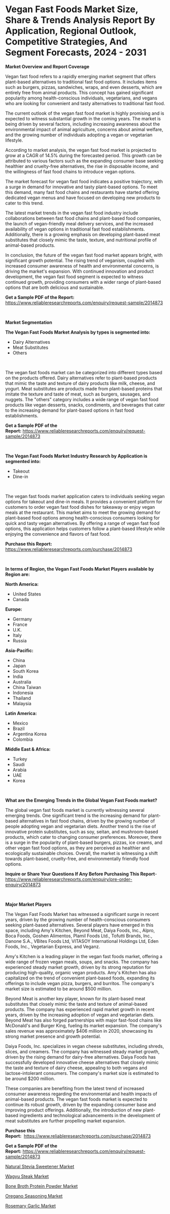 <p><h1>Vegan Fast Foods Market Size, Share & Trends Analysis Report By Application, Regional Outlook, Competitive Strategies, And Segment Forecasts, 2024 - 2031</h1></p><p><strong>Market Overview and Report Coverage</strong></p>
<p><p>Vegan fast food refers to a rapidly emerging market segment that offers plant-based alternatives to traditional fast food options. It includes items such as burgers, pizzas, sandwiches, wraps, and even desserts, which are entirely free from animal products. This concept has gained significant popularity among health-conscious individuals, vegetarians, and vegans who are looking for convenient and tasty alternatives to traditional fast food.</p><p>The current outlook of the vegan fast food market is highly promising and is expected to witness substantial growth in the coming years. The market is being driven by several factors, including increasing awareness about the environmental impact of animal agriculture, concerns about animal welfare, and the growing number of individuals adopting a vegan or vegetarian lifestyle.</p><p>According to market analysis, the vegan fast food market is projected to grow at a CAGR of 14.5% during the forecasted period. This growth can be attributed to various factors such as the expanding consumer base seeking healthier and cruelty-free alternatives, the rise in disposable income, and the willingness of fast food chains to introduce vegan options.</p><p>The market forecast for vegan fast food indicates a positive trajectory, with a surge in demand for innovative and tasty plant-based options. To meet this demand, many fast food chains and restaurants have started offering dedicated vegan menus and have focused on developing new products to cater to this trend.</p><p>The latest market trends in the vegan fast food industry include collaborations between fast food chains and plant-based food companies, the launch of vegan-friendly meal delivery services, and the increased availability of vegan options in traditional fast food establishments. Additionally, there is a growing emphasis on developing plant-based meat substitutes that closely mimic the taste, texture, and nutritional profile of animal-based products.</p><p>In conclusion, the future of the vegan fast food market appears bright, with significant growth potential. The rising trend of veganism, coupled with increased consumer awareness of health and environmental concerns, is driving the market's expansion. With continued innovation and product development, the vegan fast food segment is expected to witness continued growth, providing consumers with a wider range of plant-based options that are both delicious and sustainable.</p></p>
<p><strong>Get a Sample PDF of the Report:</strong> <a href="https://www.reliableresearchreports.com/enquiry/request-sample/2014873">https://www.reliableresearchreports.com/enquiry/request-sample/2014873</a></p>
<p>&nbsp;</p>
<p><strong>Market Segmentation</strong></p>
<p><strong>The Vegan Fast Foods Market Analysis by types is segmented into:</strong></p>
<p><ul><li>Dairy Alternatives</li><li>Meat Substitutes</li><li>Others</li></ul></p>
<p>&nbsp;</p>
<p><p>The vegan fast foods market can be categorized into different types based on the products offered. Dairy alternatives refer to plant-based products that mimic the taste and texture of dairy products like milk, cheese, and yogurt. Meat substitutes are products made from plant-based proteins that imitate the texture and taste of meat, such as burgers, sausages, and nuggets. The "others" category includes a wide range of vegan fast food products like vegan desserts, snacks, condiments, and beverages that cater to the increasing demand for plant-based options in fast food establishments.</p></p>
<p><strong>Get a Sample PDF of the Report:</strong>&nbsp;<a href="https://www.reliableresearchreports.com/enquiry/request-sample/2014873">https://www.reliableresearchreports.com/enquiry/request-sample/2014873</a></p>
<p>&nbsp;</p>
<p><strong>The Vegan Fast Foods Market Industry Research by Application is segmented into:</strong></p>
<p><ul><li>Takeout</li><li>Dine-in</li></ul></p>
<p>&nbsp;</p>
<p><p>The vegan fast foods market application caters to individuals seeking vegan options for takeout and dine-in meals. It provides a convenient platform for customers to order vegan fast food dishes for takeaway or enjoy vegan meals at the restaurant. This market aims to meet the growing demand for plant-based food options among health-conscious consumers looking for quick and tasty vegan alternatives. By offering a range of vegan fast food options, this application helps customers follow a plant-based lifestyle while enjoying the convenience and flavors of fast food.</p></p>
<p><strong>Purchase this Report:</strong>&nbsp; <a href="https://www.reliableresearchreports.com/purchase/2014873">https://www.reliableresearchreports.com/purchase/2014873</a></p>
<p>&nbsp;</p>
<p><strong>In terms of Region, the Vegan Fast Foods Market Players available by Region are:</strong></p>
<p>
    <p> <strong> North America: </strong>
        <ul>
            <li>United States</li>
            <li>Canada</li>
        </ul>
        </p> 
    <p> <strong> Europe: </strong>
        <ul>
            <li>Germany</li>
            <li>France</li>
            <li>U.K.</li>
            <li>Italy</li>
            <li>Russia</li>
        </ul>
        </p> 
    <p> <strong> Asia-Pacific: </strong>
        <ul>
            <li>China</li>
            <li>Japan</li>
            <li>South Korea</li>
            <li>India</li>
            <li>Australia</li>
            <li>China Taiwan</li>
            <li>Indonesia</li>
            <li>Thailand</li>
            <li>Malaysia</li>
        </ul>
        </p> 
    <p> <strong> Latin America: </strong>
        <ul>
            <li>Mexico</li>
            <li>Brazil</li>
            <li>Argentina Korea</li>
            <li>Colombia</li>
        </ul>
        </p> 
    <p> <strong> Middle East & Africa: </strong>
        <ul>
            <li>Turkey</li>
            <li>Saudi</li>
            <li>Arabia</li>
            <li>UAE</li>
            <li>Korea</li>
        </ul>
    </p>
    </p>
<p>&nbsp;</p>
<p><strong>What are the Emerging Trends in the Global Vegan Fast Foods market?</strong></p>
<p><p>The global vegan fast foods market is currently witnessing several emerging trends. One significant trend is the increasing demand for plant-based alternatives in fast food chains, driven by the growing number of people adopting vegan and vegetarian diets. Another trend is the rise of innovative protein substitutes, such as soy, seitan, and mushroom-based products, which cater to changing consumer preferences. Moreover, there is a surge in the popularity of plant-based burgers, pizzas, ice creams, and other vegan fast food options, as they are perceived as healthier and ecologically sustainable choices. Overall, the market is witnessing a shift towards plant-based, cruelty-free, and environmentally friendly food options.</p></p>
<p><strong>Inquire or Share Your Questions If Any Before Purchasing This Report</strong>- <a href="https://www.reliableresearchreports.com/enquiry/pre-order-enquiry/2014873">https://www.reliableresearchreports.com/enquiry/pre-order-enquiry/2014873</a></p>
<p>&nbsp;</p>
<p><strong>Major Market Players</strong></p>
<p><p>The Vegan Fast Foods Market has witnessed a significant surge in recent years, driven by the growing number of health-conscious consumers seeking plant-based alternatives. Several players have emerged in this space, including Amy's Kitchen, Beyond Meat, Daiya Foods, Inc., Alpro, Boca Foods, Goshen Alimentos, Plamil Foods Ltd., Tofutti Brands, Inc., Danone S.A., VBites Foods Ltd, VITASOY International Holdings Ltd, Eden Foods, Inc., Vegetarian Express, and Veganz.</p><p>Amy's Kitchen is a leading player in the vegan fast foods market, offering a wide range of frozen vegan meals, soups, and snacks. The company has experienced steady market growth, driven by its strong reputation for producing high-quality, organic vegan products. Amy's Kitchen has also capitalized on the trend of convenient plant-based foods, expanding its offerings to include vegan pizza, burgers, and burritos. The company's market size is estimated to be around $500 million.</p><p>Beyond Meat is another key player, known for its plant-based meat substitutes that closely mimic the taste and texture of animal-based products. The company has experienced rapid market growth in recent years, driven by the increasing adoption of vegan and vegetarian diets. Beyond Meat has also forged partnerships with major fast-food chains like McDonald's and Burger King, fueling its market expansion. The company's sales revenue was approximately $406 million in 2020, showcasing its strong market presence and growth potential.</p><p>Daiya Foods, Inc. specializes in vegan cheese substitutes, including shreds, slices, and creamers. The company has witnessed steady market growth, driven by the rising demand for dairy-free alternatives. Daiya Foods has successfully developed innovative cheese alternatives that closely mimic the taste and texture of dairy cheese, appealing to both vegans and lactose-intolerant consumers. The company's market size is estimated to be around $200 million.</p><p>These companies are benefiting from the latest trend of increased consumer awareness regarding the environmental and health impacts of animal-based products. The vegan fast foods market is expected to continue its robust growth, driven by the expanding consumer base and improving product offerings. Additionally, the introduction of new plant-based ingredients and technological advancements in the development of meat substitutes are further propelling market expansion.</p></p>
<p><strong>Purchase this Report:</strong>&nbsp;&nbsp;<a href="https://www.reliableresearchreports.com/purchase/2014873">https://www.reliableresearchreports.com/purchase/2014873</a></p>
<p></p>
<p><strong>Get a Sample PDF of the Report:</strong>&nbsp;<a href="https://www.reliableresearchreports.com/enquiry/request-sample/2014873">https://www.reliableresearchreports.com/enquiry/request-sample/2014873</a></p>
<p><p><a href="https://github.com/gdfhhhj/Market-Research-Report-List-2/blob/main/natural-stevia-sweetener-market.md">Natural Stevia Sweetener Market</a></p><p><a href="https://github.com/gulaimolin/Market-Research-Report-List-2/blob/main/wagyu-steak-market.md">Wagyu Steak Market</a></p><p><a href="https://github.com/abbypearson7765/Market-Research-Report-List-2/blob/main/bone-broth-protein-powder-market.md">Bone Broth Protein Powder Market</a></p><p><a href="https://github.com/grishafomin4852/Market-Research-Report-List-2/blob/main/oregano-seasoning-market.md">Oregano Seasoning Market</a></p><p><a href="https://github.com/ruslanpoljakovrd177/Market-Research-Report-List-2/blob/main/rosemary-garlic-market.md">Rosemary Garlic Market</a></p></p>